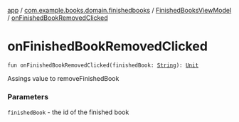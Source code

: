 [app](../../index.md) / [com.example.books.domain.finishedbooks](../index.md) / [FinishedBooksViewModel](index.md) / [onFinishedBookRemovedClicked](./on-finished-book-removed-clicked.md)

# onFinishedBookRemovedClicked

`fun onFinishedBookRemovedClicked(finishedBook: `[`String`](https://kotlinlang.org/api/latest/jvm/stdlib/kotlin/-string/index.html)`): `[`Unit`](https://kotlinlang.org/api/latest/jvm/stdlib/kotlin/-unit/index.html)

Assings value to removeFinishedBook

### Parameters

`finishedBook` - the id of the finished book